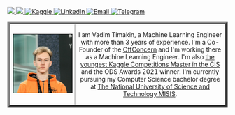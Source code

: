 <p> 
  <a href="https://drive.google.com/file/d/1I0AQMc3QEFdJv5ho7Hy5mcK1Lc_b_AMt/view"> <img src="https://img.shields.io/badge/-CV-yellow?style=plastic" height="25px"> </a>
  <a href="https://github.com/t0efL/t0efL/blob/master/projects_guide.md"> <img src="https://img.shields.io/badge/-Projects-green?style=plastic" height="25px"> </a>
  <a href="https://www.kaggle.com/vadimtimakin"> <img src="https://img.shields.io/badge/Kaggle-20BEFF?style=for-the-badge&logo=Kaggle&logoColor=white" height="25px" alt="Kaggle">
   <a href="https://www.linkedin.com/in/toefl/"><img src="https://img.shields.io/badge/linkedin-006CAC.svg?&style=plastic&logo=linkedin&logoColor=white" height="25px" alt="LinkedIn"> </a>
    <a href="mailto:vad.timakin@yandex.ru"> <img src="https://img.shields.io/badge/gmail-%23D14836.svg?&style=plastic&logo=gmail&logoColor=white" height="25px" alt="Email">
  <a href="https://t.me/t0efL"><img src="https://img.shields.io/badge/Telegram-2CA5E0?style=for-the-badge&logo=telegram&logoColor=white" alt="Telegram" height="25px"> </a>
</p> 
  
<table border="5" cellspacing="15" cellpadding="0" border_style="ridge">
<tbody>
  <tr>
    <td width="200">
        <a href="https://github.com/t0efL/t0efL/blob/master/image.jpg"><img alt="Vadim Timakin" src="https://github.com/t0efL/t0efL/blob/master/image.jpg" width="160" border="1"></a>
    </td>
    <td width="450" align="center">
    <p> 
        I am Vadim Timakin, a Machine Learning Engineer with more than 3 years of experience. I'm a Co-Founder of the <a href="https://off.concern/">OffConcern</a> and I'm working there as a Machine Learning Engineer. I'm also <a href="https://www.kaggle.com/vadimtimakin">the youngest Kaggle Competitions Master in the CIS</a> and the ODS Awards 2021 winner. 
        I'm currently pursuing my Computer Science bachelor degree at <a href="https://en.misis.ru/">The National University of Science and Technology MISIS</a>.
    </p>
   </tr>
</tbody>
</table>
